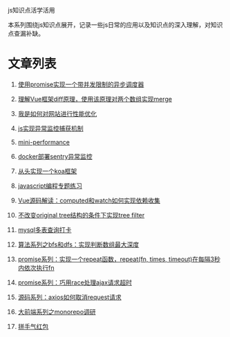 js知识点活学活用

本系列围绕js知识点展开，记录一些js日常的应用以及知识点的深入理解，对知识点查漏补缺。


# 文章列表
1. [使用promise实现一个带并发限制的异步调度器](https://github.com/apollojie/javascript/issues/4)  

2. [理解Vue框架diff原理，使用该原理对两个数组实现merge](https://github.com/apollojie/javascript/issues/3)   

3. [我是如何对网站进行性能优化](https://github.com/apollojie/javascript/issues/5)  

4. [js实现异常监控捕获机制](https://github.com/apollojie/mini-report/blob/master/report-core.js)  

5. [mini-performance](https://github.com/apollojie/mini-performance/blob/master/mini-performance.js)  

6. [docker部署sentry异常监控](https://github.com/apollojie/blogs/issues/6)   

7. [从头实现一个koa框架](https://github.com/apollojie/simpleKoa)  

8. [javascript编程专题练习](https://github.com/apollojie/javascript-topic/tree/master)

9. [Vue源码解读：computed和watch如何实现依赖收集](https://github.com/apollojie/blogs/issues/8)  

10. [不改变original tree结构的条件下实现tree filter](https://github.com/apollojie/javascript-topic/blob/master/%E6%A0%91%E7%B1%BB/tree%E6%A0%91%E5%BD%A2%E8%BF%87%E6%BB%A4.js)  

11. [mysql多表查询打卡](https://github.com/apollojie/blogs/issues/9)  

12. [算法系列之bfs和dfs：实现判断数组最大深度](https://github.com/apollojie/blogs/issues/10)  

13. [promise系列：实现一个repeat函数，repeat(fn, times, timeout)在每隔3秒内依次执行fn ](https://github.com/apollojie/blogs/issues/11)  

14. [promise系列：巧用race处理ajax请求超时](https://github.com/apollojie/blogs/issues/12)

15. [源码系列：axios如何取消request请求](https://github.com/apollojie/blogs/issues/13)

16. [大前端系列之monorepo调研](https://github.com/apollojie/blogs/issues/14)

17. [拼手气红包](https://github.com/apollojie/blogs/issues/15)